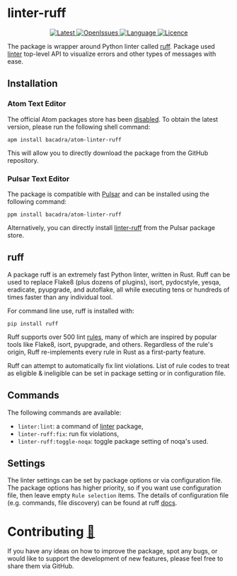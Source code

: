 # linter-ruff

<p align="center">
  <a href="https://github.com/bacadra/atom-linter-ruff/tags">
  <img src="https://img.shields.io/github/v/tag/bacadra/atom-linter-ruff?style=for-the-badge&label=Latest&color=blue" alt="Latest">
  </a>
  <a href="https://github.com/bacadra/atom-linter-ruff/issues">
  <img src="https://img.shields.io/github/issues-raw/bacadra/atom-linter-ruff?style=for-the-badge&color=blue" alt="OpenIssues">
  </a>
  <a href="https://github.com/bacadra/atom-linter-ruff/blob/master/package.json">
  <img src="https://img.shields.io/github/languages/top/bacadra/atom-linter-ruff?style=for-the-badge&color=blue" alt="Language">
  </a>
  <a href="https://github.com/bacadra/atom-linter-ruff/blob/master/LICENSE">
  <img src="https://img.shields.io/github/license/bacadra/atom-linter-ruff?style=for-the-badge&color=blue" alt="Licence">
  </a>
</p>

The package is wrapper around Python linter called [ruff](https://github.com/charliermarsh/ruff). Package used [linter](https://github.com/steelbrain/linter) top-level API to visualize errors and other types of messages with ease.

## Installation

### Atom Text Editor

The official Atom packages store has been [disabled](https://github.blog/2022-06-08-sunsetting-atom/). To obtain the latest version, please run the following shell command:

```shell
apm install bacadra/atom-linter-ruff
```

This will allow you to directly download the package from the GitHub repository.

### Pulsar Text Editor

The package is compatible with [Pulsar](https://pulsar-edit.dev/) and can be installed using the following command:

```shell
ppm install bacadra/atom-linter-ruff
```

Alternatively, you can directly install [linter-ruff](https://web.pulsar-edit.dev/packages/linter-ruff) from the Pulsar package store.

## ruff

A package ruff is an extremely fast Python linter, written in Rust. Ruff can be used to replace Flake8 (plus dozens of plugins), isort, pydocstyle, yesqa, eradicate, pyupgrade, and autoflake, all while executing tens or hundreds of times faster than any individual tool.

For command line use, ruff is installed with:

    pip install ruff

Ruff supports over 500 lint [rules](https://beta.ruff.rs/docs/rules/), many of which are inspired by popular tools like Flake8, isort, pyupgrade, and others. Regardless of the rule's origin, Ruff re-implements every rule in Rust as a first-party feature.

Ruff can attempt to automatically fix lint violations. List of rule codes to treat as eligible & ineligible can be set in package setting or in configuration file.

## Commands

The following commands are available:

* `linter:lint`: a command of [linter](https://github.com/steelbrain/linter) package,
* `linter-ruff:fix`: run fix violations,
* `linter-ruff:toggle-noqa`: toggle package setting of noqa's used.

## Settings

The linter settings can be set by package options or via configuration file. The package options has higher priority, so if you want use configuration file, then leave empty `Rule selection` items. The details of configuration file (e.g. commands, file discovery) can be found at ruff [docs](https://beta.ruff.rs/docs/configuration/).

# Contributing [🍺](https://www.buymeacoffee.com/asiloisad)

If you have any ideas on how to improve the package, spot any bugs, or would like to support the development of new features, please feel free to share them via GitHub.
